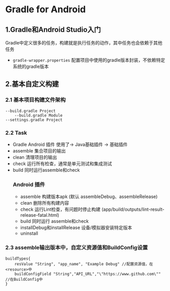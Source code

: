 
# Gradle for Android 

## 1.Gradle和Android Studio入门
Gradle中定义很多的任务，构建就是执行任务的动作，其中任务也会依赖于其他任务
- `gradle-wrapper.properties` 配置项目中使用的gradle版本封装，不依赖特定系统的gradle版本

## 2.基本自定义构建
### 2.1 基本项目构建文件架构
```
--build.gradle Project
    --build.gradle Module
--settings.gradle Project 
```
### 2.2 Task
- Gradle Android 插件 使用了-> Java基础插件 -> 基础插件 
- assemble 集合项目的输出
- clean 清理项目的输出
- check 运行所有检查，通常是单元测试和集成测试
- build 同时运行assemble和check
    ### Android 插件
    - assemble 构建版本apk (默认 assembleDebug、assembleRelease)
    - clean 删除所有构建内容
    - check 运行Lint检查，有问题时停止构建  (app/build/outputs/lint-result-release-fatal.html)
    - build 同时运行 assemble和check
    - installDebug和installRelease 设备/模拟器安装特定版本
    - uninstall
### 2.3 assemble输出版本中，自定义资源值和BuildConfig设置
```
buildTypes{
    resValue "String", "app_name", "Example Debug" //配置资源值，在<resource>中
    buildConfigField "String","API_URL","\"https://www.github.com\"" //在BuildConfig中
}
```
